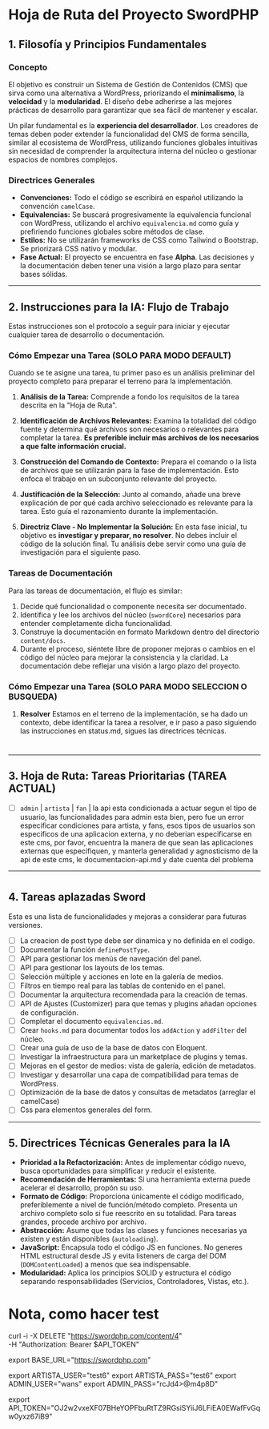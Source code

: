 # Hoja de Ruta del Proyecto SwordPHP

## 1. Filosofía y Principios Fundamentales

### Concepto

El objetivo es construir un Sistema de Gestión de Contenidos (CMS) que sirva como una alternativa a WordPress, priorizando el **minimalismo**, la **velocidad** y la **modularidad**. El diseño debe adherirse a las mejores prácticas de desarrollo para garantizar que sea fácil de mantener y escalar.

Un pilar fundamental es la **experiencia del desarrollador**. Los creadores de temas deben poder extender la funcionalidad del CMS de forma sencilla, similar al ecosistema de WordPress, utilizando funciones globales intuitivas sin necesidad de comprender la arquitectura interna del núcleo o gestionar espacios de nombres complejos.

### Directrices Generales

-   **Convenciones:** Todo el código se escribirá en español utilizando la convención `camelCase`.
-   **Equivalencias:** Se buscará progresivamente la equivalencia funcional con WordPress, utilizando el archivo `equivalencia.md` como guía y prefiriendo funciones globales sobre métodos de clase.
-   **Estilos:** No se utilizarán frameworks de CSS como Tailwind o Bootstrap. Se priorizará CSS nativo y modular.
-   **Fase Actual:** El proyecto se encuentra en fase **Alpha**. Las decisiones y la documentación deben tener una visión a largo plazo para sentar bases sólidas.

---

## 2. Instrucciones para la IA: Flujo de Trabajo

Estas instrucciones son el protocolo a seguir para iniciar y ejecutar cualquier tarea de desarrollo o documentación.

### Cómo Empezar una Tarea (SOLO PARA MODO DEFAULT)

Cuando se te asigne una tarea, tu primer paso es un análisis preliminar del proyecto completo para preparar el terreno para la implementación.

1. **Análisis de la Tarea:** Comprende a fondo los requisitos de la tarea descrita en la "Hoja de Ruta".

2. **Identificación de Archivos Relevantes:** Examina la totalidad del código fuente y determina qué archivos son necesarios o relevantes para completar la tarea. **Es preferible incluir más archivos de los necesarios a que falte información crucial.**

3. **Construcción del Comando de Contexto:** Prepara el comando o la lista de archivos que se utilizarán para la fase de implementación. Esto enfoca el trabajo en un subconjunto relevante del proyecto.

4. **Justificación de la Selección:** Junto al comando, añade una breve explicación de por qué cada archivo seleccionado es relevante para la tarea. Esto guía el razonamiento durante la implementación.

5. **Directriz Clave - No Implementar la Solución:** En esta fase inicial, tu objetivo es **investigar y preparar, no resolver**. No debes incluir el código de la solución final. Tu análisis debe servir como una guía de investigación para el siguiente paso.

### Tareas de Documentación

Para las tareas de documentación, el flujo es similar:

1. Decide qué funcionalidad o componente necesita ser documentado.
2. Identifica y lee los archivos del núcleo (`swordCore`) necesarios para entender completamente dicha funcionalidad.
3. Construye la documentación en formato Markdown dentro del directorio `content/docs`.
4. Durante el proceso, siéntete libre de proponer mejoras o cambios en el código del núcleo para mejorar la consistencia y la claridad. La documentación debe reflejar una visión a largo plazo del proyecto.

### Cómo Empezar una Tarea (SOLO PARA MODO SELECCION O BUSQUEDA)

1. **Resolver** Estamos en el terreno de la implementación, se ha dado un contexto, debe identificar la tarea a resolver, e ir paso a paso siguiendo las instrucciones en status.md, sigues las directrices técnicas.

#

#

#

#

#

#

#

#

#

#

#

---

## 3. Hoja de Ruta: Tareas Prioritarias (TAREA ACTUAL)

-   [ ] `admin` | `artista`  |   `fan`  | la api esta condicionada a actuar segun el tipo de usuario, las funcionalidades para admin esta bien, pero fue un error especificar condiciones para artista, y fans, esos tipos de usuarios son especificos de una aplicacion externa, y no deberian especificarse en este cms, por favor, encuentra la manera de que sean las aplicaciones externas que especifiquen, y manterla generalidad y agnosticismo de la api de este cms, le documentacion-api.md y date cuenta del problema

---

#

#

#

#

#

#

#

#

#

#

#

## 4. Tareas aplazadas Sword

Esta es una lista de funcionalidades y mejoras a considerar para futuras versiones.

-   [ ] La creacion de post type debe ser dinamica y no definida en el codigo.
-   [ ] Documentar la función `definePostType`.
-   [ ] API para gestionar los menús de navegación del panel.
-   [ ] API para gestionar los layouts de los temas.
-   [ ] Selección múltiple y acciones en lote en la galería de medios.
-   [ ] Filtros en tiempo real para las tablas de contenido en el panel.
-   [ ] Documentar la arquitectura recomendada para la creación de temas.
-   [ ] API de Ajustes (Customizer) para que temas y plugins añadan opciones de configuración.
-   [ ] Completar el documento `equivalencias.md`.
-   [ ] Crear `hooks.md` para documentar todos los `addAction` y `addFilter` del núcleo.
-   [ ] Crear una guía de uso de la base de datos con Eloquent.
-   [ ] Investigar la infraestructura para un marketplace de plugins y temas.
-   [ ] Mejoras en el gestor de medios: vista de galería, edición de metadatos.
-   [ ] Investigar y desarrollar una capa de compatibilidad para temas de WordPress.
-   [ ] Optimización de la base de datos y consultas de metadatos (arreglar el camelCase)
-   [ ] Css para elementos generales del form.

---

## 5. Directrices Técnicas Generales para la IA

-   **Prioridad a la Refactorización:** Antes de implementar código nuevo, busca oportunidades para simplificar y reducir el existente.
-   **Recomendación de Herramientas:** Si una herramienta externa puede acelerar el desarrollo, propón su uso.
-   **Formato de Código:** Proporciona únicamente el código modificado, preferiblemente a nivel de función/método completo. Presenta un archivo completo solo si fue reescrito en su totalidad. Para tareas grandes, procede archivo por archivo.
-   **Abstracción:** Asume que todas las clases y funciones necesarias ya existen y están disponibles (`autoloading`).
-   **JavaScript:** Encapsula todo el código JS en funciones. No generes HTML estructural desde JS y evita listeners de carga del DOM (`DOMContentLoaded`) a menos que sea indispensable.
-   **Modularidad:** Aplica los principios SOLID y estructura el código separando responsabilidades (Servicios, Controladores, Vistas, etc.).

# Nota, como hacer test

curl -i -X DELETE "https://swordphp.com/content/4" \
-H "Authorization: Bearer $API_TOKEN"

export BASE_URL="https://swordphp.com"

export ARTISTA_USER="test6"
export ARTISTA_PASS="test6"
export ADMIN_USER="wans"
export ADMIN_PASS="rcJd4>@m4p8D"

export API_TOKEN="OJ2w2vxeXF07BHeYOPFbuRtTZ9RGsiSYiiJ6LFiEA0EWafFvGqw0yxz67iB9"